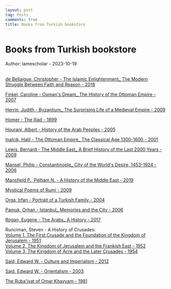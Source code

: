```yaml
---
layout: post
tag: Posts
comments: true
title: Books from Turkish bookstore
---
```


# Books from Turkish bookstore

Author: lamescholar - 2023-10-19
<br><br>

[de Bellaigue, Christopher - The Islamic Enlightenment_ The Modern Struggle Between Faith and Reason - 2018](https://libgen.li/edition.php?id=137871047)

[Finkel, Caroline - Osman's Dream_ The History of the Ottoman Empire - 2007](https://libgen.li/edition.php?id=136801108)

[Herrin, Judith - Byzantium_ The Surprising Life of a Medieval Empire - 2009](https://libgen.li/adsa67d915bc502c2cb258a426dd5e38686VMCST9UJ&uid=136731)

[Homer - The Iliad - 1899](https://www.gutenberg.org/ebooks/6130)

[Hourani, Albert - History of the Arab Peoples - 2005](https://libgen.li/edition.php?id=136816625)

[Inalcik, Halil - The Ottoman Empire_ The Classical Age 1300-1600 - 2001](https://libgen.li/edition.php?id=137467655)

[Lewis, Bernard - The Middle East_ A Brief History of the Last 2000 Years - 2009](https://libgen.li/edition.php?id=138432372)

[Mansel, Philip - Constantinople_ City of the World's Desire, 1453-1924 - 2006](https://libgen.li/edition.php?id=146892309)

[Mansfield P., Pelham N. - A History of the Middle East - 2019](https://libgen.li/edition.php?id=138270589)

[Mystical Poems of Rumi - 2009](https://libgen.li/edition.php?id=138778427)

[Orga, Irfan - Portrait of a Turkish Family - 2004](https://libgen.li/edition.php?id=146892311)

[Pamuk, Orhan - Istanbul_ Memories and the City - 2006](https://libgen.li/edition.php?id=136519584)

[Rogan, Eugene - The Arabs_ A History - 2017](https://libgen.li/edition.php?id=138203629)

Runciman, Steven - A History of Crusades:<br>
[Volume 1, The First Crusade and the Foundation of the Kingdom of Jerusalem - 1951](https://libgen.li/edition.php?id=136405178)<br>
[Volume 2, The Kingdom of Jerusalem and the Frankish East - 1952](https://libgen.li/edition.php?id=136405179)<br>
[Volume 3, The Kingdom of Acre and the Later Crusades - 1954](https://libgen.li/edition.php?id=136405181)

[Said, Edward W. - Culture and Imperialism - 2012](https://libgen.li/edition.php?id=136985164)

[Said, Edward W. - Orientalism - 2003](https://libgen.li/edition.php?id=138463143)

[The Ruba'iyat of Omar Khayyam - 1981](https://libgen.li/edition.php?id=147660750)